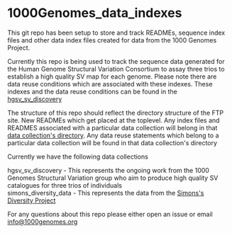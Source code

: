 # 1000Genomes_data_indexes

This git repo has been setup to store and track READMEs, sequence index files and other data index files created for data from the 1000 Genomes Project.

Currently this repo is being used to track the sequence data generated for the Human Genome Structural Variation Consortium to assay three trios to establish a high quality SV map for each genome. Please note there are data reuse conditions which are associated with these indexes. These indexes and the data reuse conditions can be found in the [hgsv_sv_discovery](https://github.com/igsr/1000Genomes_data_indexes/tree/master/data_collections/hgsv_sv_discovery)

The structure of this repo should reflect the directory structure of the FTP site. New READMEs which get placed at the toplevel. Any index files and READMES associated with a particular data collection will belong in that [data collection's directory](https://github.com/igsr/1000Genomes_data_indexes/tree/master/). Any data reuse statements which belong to a particular data collection will be found in that data collection's directory

Currently we have the following data collections

hgsv_sv_discovery - This represents the ongoing work from the 1000 Genomes Structural Variation group who aim to produce high quality SV catalogues for three trios of individuals  
simons_diversity_data - This represents the data from the [Simons's Diversity Project](https://www.simonsfoundation.org/life-sciences/simons-genome-diversity-project-dataset/)

For any questions about this repo please either open an issue or email info@1000genomes.org


